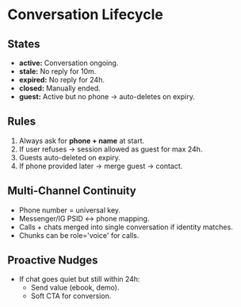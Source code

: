 # Conversation Lifecycle

## States
- **active:** Conversation ongoing.
- **stale:** No reply for 10m.
- **expired:** No reply for 24h.
- **closed:** Manually ended.
- **guest:** Active but no phone → auto-deletes on expiry.

## Rules
1. Always ask for **phone + name** at start.
2. If user refuses → session allowed as guest for max 24h.
3. Guests auto-deleted on expiry.
4. If phone provided later → merge guest → contact.

## Multi-Channel Continuity
- Phone number = universal key.
- Messenger/IG PSID ↔ phone mapping.
- Calls + chats merged into single conversation if identity matches.
- Chunks can be role='voice' for calls.

## Proactive Nudges
- If chat goes quiet but still within 24h:
  - Send value (ebook, demo).
  - Soft CTA for conversion.
